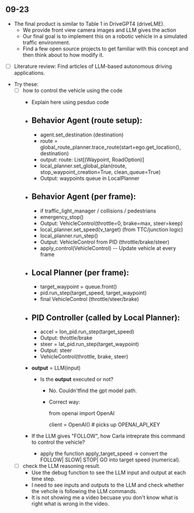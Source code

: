 ## 09-23
* The final product is similar to Table 1 in DriveGPT4 (driveLME).
    * We provide front view camera images and LLM gives the action
    * Our final goal is to implement this on a robotic vehicle in a simulated traffic environment. 
    * Find a few open source projects to get familiar with this concept and then think about to how modify it. 

* [ ] Literature review: Find articles of LLM-based autonomous driving applications. 


* Try these:
    * [ ] how to control the vehicle using the code
        * Explain here using pesduo code

        * Behavior Agent (route setup): 
            - 
            - agent.set_destination (destination)
            - route = global_route_planner.trace_route(start=ego.get_location(), destination)
            - output: route: List[(Waypoint, RoadOption)]
            - local_planner.set_global_plan(route, stop_waypoint_creation=True, clean_queue=True)
            - Output: waypoints queue in LocalPlanner
        * Behavior Agent (per frame):
            - 
            - if traffic_light_manager / collisions / pedestrians
            - emergency_stop() 
            - Output: VehicleControl(throttle=0, brake=max, steer=keep)
            - local_planner.set_speed(v_target)  (from TTC/junction logic)
            - local_planner.run_step()
            - Output: VehicleControl from PID (throttle/brake/steer)
            - apply_control(VehicleControl) -- Update vehicle at every frame 

        * Local Planner (per frame):
            - 
            - target_waypoint = queue.front()
            - pid.run_step(target_speed, target_waypoint)
            - final VehicleControl (throttle/steer/brake)

        * PID Controller (called by Local Planner):
            - 
            - accel  = lon_pid.run_step(target_speed)
            - Output: throttle/brake
            - steer  = lat_pid.run_step(target_waypoint)
            - Output: steer
            - VehicleControl(throttle, brake, steer)

        * **output** = LLM(input)
            * Is the **output** executed or not?
                - No. Couldn'tfind the gpt model path. 
                - Correct way:

                    from openai import OpenAI
                    
                    client = OpenAI()  # picks up OPENAI_API_KEY

        * If the LLM gives "FOLLOW", how Carla intreprate this command to control the vehicle?
            - apply the function apply_target_speed -> convert the FOLLOW| SLOW| STOP| GO into target speed (numerical).
    * [ ] check the LLM reasoning result. 
        * Use the debug function to see the LLM input and output at each time step. 
        * I need to see inputs and outputs to the LLM and check whether the vehcile is following the LLM commands. 
        * It is not showing me a video becuase you don't know what is right what is wrong in the video. 
